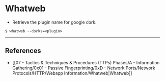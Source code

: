 # Whatweb

- Retrieve the plugin name for google dork.

```
$ whatweb --dorks=<plugin>
```

---
## References

- [[07 - Tactics & Techniques & Procedures (TTPs) Phases/A - Information Gathering/0x01 - Passive Fingerprinting/0xD - Network Ports/Network Protocols/HTTP/Webapp Information/Whatweb|Whatweb]]